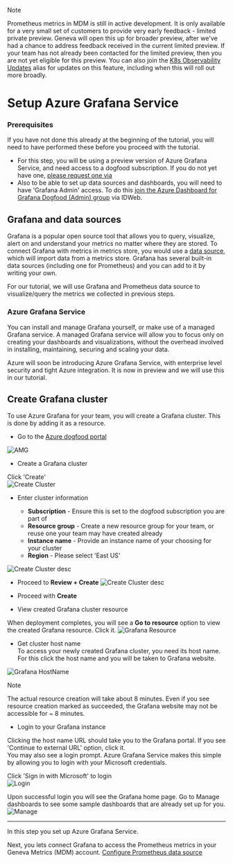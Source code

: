 > [!Note]
> Prometheus metrics in MDM is still in active development. It is only available for a very small set of customers to provide very early feedback - limited private preview. Geneva will open this up for broader preview, after we've had a chance to address feedback received in the current limited preview. If your team has not already been contacted for the limited preview, then you are not yet eligible for this preview. You can also join the [K8s Observability Updates](https://idwebelements/GroupManagement.aspx?Group=K8sObsUpdates&Operation=join) alias for updates on this feature, including when this will roll out more broadly.

# Setup Azure Grafana Service

### Prerequisites

If you have not done this already at the beginning of the tutorial, you will need to have performed these before you proceed with the tutorial.

* For this step, you will be using a preview version of Azure Grafana Service, and need access to a dogfood subscription. If you do not yet have one, [please request one via](mailto:ad4g@microsoft.com)  
* Also to be able to set up data sources and dashboards, you will need to have 'Grafana Admin' access. To do this [join the Azure Dashboard for Grafana Dogfood (Admin) group](https://idweb/identitymanagement/aspx/groups/MyGroups.aspx?popupFromClipboard=%2Fidentitymanagement%2Faspx%2FGroups%2FEditGroup.aspx%3Fid%3Daa23b20a-f5ef-485d-94bd-468bbf2346fb) via IDWeb.

## Grafana and data sources

Grafana is a popular open source tool that allows you to query, visualize, alert on and understand your metrics no matter where they are stored. To connect Grafana with metrics in metrics store, you would use a [data source](https://grafana.com/docs/grafana/latest/datasources/), which will import data from a metrics store. Grafana has several built-in data sources (including one for Prometheus) and you can add to it by writing your own.  

For our tutorial, we will use Grafana and Prometheus data source to visualize/query the metrics we collected in previous steps.  

### Azure Grafana Service

You can install and manage Grafana yourself, or make use of a managed Grafana service. A managed Grafana service will allow you to focus only on creating your dashboards and visualizations, without the overhead involved in installing, maintaining, securing and scaling your data.  

Azure will soon be introducing Azure Grafana Service, with enterprise level security and tight Azure integration. It is now in preview and we will use this in our tutorial.  

## Create Grafana cluster

To use Azure Grafana for your team, you will create a Grafana cluster. This is done by adding it as a resource.  

* Go to the [Azure dogfood portal](https://aka.ms/ags/portal/df)  

![AMG](~/metrics/images/prometheus/AMGMain.png)  
  
* Create a Grafana cluster  

Click 'Create'  
![Create Cluster](~/metrics/images/prometheus/AMGCreateCluster.png)  
  
* Enter cluster information  

    - **Subscription** - Ensure this is set to the dogfood subscription you are part of  
    - **Resource group** - Create a new resource group for your team, or reuse one your team may have created already  
    - **Instance name** - Provide an instance name of your choosing for your cluster  
    - **Region** - Please select 'East US'  

![Create Cluster desc](~/metrics/images/prometheus/AMGCreateClusterFields.png)  
  
* Proceed to **Review + Create**
![Create Cluster desc](~/metrics/images/prometheus/AMGCreateClusterFields3.png)  
  
* Proceed with **Create**  
  
* View created Grafana cluster resource  

When deployment completes, you will see a **Go to resource** option to view the created Grafana resource. Click it.
![Grafana Resource](~/metrics/images/prometheus/AMGGoToGrafanResource.png)  
  
* Get cluster host name  
To access your newly created Grafana cluster, you need its host name. For this click the host name and you will be taken to Grafana website.  

![Grafana HostName](~/metrics/images/prometheus/AMGGrafanResourceHostName.png)  

> [!Note]
> The actual resource creation will take about 8 minutes. Even if you see resource creation marked as succeeded, the Grafana website may not be accessible for ~ 8 minutes.  
  
* Login to your Grafana instance  

Clicking the host name URL should take you to the Grafana portal. If you see 'Continue to external URL' option, click it.  
You may also see a login prompt. Azure Grafana Service makes this simple by allowing you to login with your Microsoft credentials.  

Click 'Sign in with Microsoft' to login  
![Login](~/metrics/images/prometheus/AMGLogin.png)

Upon successful login you will see the Grafana home page. Go to Manage dashboards to see some sample dashboards that are already set up for you.  
![Manage](~/metrics/images/prometheus/AMGGrafanaPostSignIn.png)

--------------------------------------

In this step you set up Azure Grafana Service.  

Next, you lets connect Grafana to access the Prometheus metrics in your Geneva Metrics (MDM) account. [Configure Prometheus data source](~/metrics/prometheus/PromMDMTutorial5AddPromDataSource.md)
